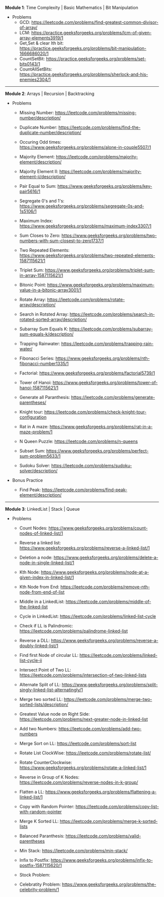 **Module 1**: Time Complexity | Basic Mathematics | Bit Manipulation

- Problems
    - GCD: https://leetcode.com/problems/find-greatest-common-divisor-of-array/
    - LCM: https://practice.geeksforgeeks.org/problems/lcm-of-given-array-elements3919/1
    - Get,Set & clear Ith bit: https://practice.geeksforgeeks.org/problems/bit-manipulation-1666686020/1
    - CountSetBit: https://practice.geeksforgeeks.org/problems/set-bits0143/1
    - CountAllSetBits: https://practice.geeksforgeeks.org/problems/sherlock-and-his-enemies2304/1



-----------------------------------------------------------------------------------------

**Module 2**: Arrays | Recursion | Backtracking

- Problems
     - Missing Number: https://leetcode.com/problems/missing-number/description/
     - Duplicate Number: https://leetcode.com/problems/find-the-duplicate-number/description/
     - Occuring Odd times: https://www.geeksforgeeks.org/problems/alone-in-couple5507/1
     - Majority Element: https://leetcode.com/problems/majority-element/description/
     - Majority Element II: https://leetcode.com/problems/majority-element-ii/description/
     - Pair Equal to Sum: https://www.geeksforgeeks.org/problems/key-pair5616/1
     - Segregate 0's and 1's: https://www.geeksforgeeks.org/problems/segregate-0s-and-1s5106/1
     - Maximum Index: https://www.geeksforgeeks.org/problems/maximum-index3307/1
     - Sum Closes to Zero: https://www.geeksforgeeks.org/problems/two-numbers-with-sum-closest-to-zero1737/1
     - Two Repeated Elements: https://www.geeksforgeeks.org/problems/two-repeated-elements-1587115621/1
     - Triplet Sum: https://www.geeksforgeeks.org/problems/triplet-sum-in-array-1587115621/1
     - Bitonic Point: https://www.geeksforgeeks.org/problems/maximum-value-in-a-bitonic-array3001/1
     - Rotate Array: https://leetcode.com/problems/rotate-array/description/
     - Search in Rotsted Array: https://leetcode.com/problems/search-in-rotated-sorted-array/description/
     - Subarray Sum Equals K: https://leetcode.com/problems/subarray-sum-equals-k/description/
     - Trapping Rainwater: https://leetcode.com/problems/trapping-rain-water/
 
     - Fibonacci Series: https://www.geeksforgeeks.org/problems/nth-fibonacci-number1335/1
     - Factorial: https://www.geeksforgeeks.org/problems/factorial5739/1
     - Tower of Hanoi: https://www.geeksforgeeks.org/problems/tower-of-hanoi-1587115621/1
     - Generate all Paranthesis: https://leetcode.com/problems/generate-parentheses/
     - Knight tour: https://leetcode.com/problems/check-knight-tour-configuration
     - Rat in A maze: https://www.geeksforgeeks.org/problems/rat-in-a-maze-problem/1
     - N Queen Puzzle: https://leetcode.com/problems/n-queens
     - Subset Sum: https://www.geeksforgeeks.org/problems/perfect-sum-problem5633/1
     - Sudoku Solver: https://leetcode.com/problems/sudoku-solver/description/
 
- Bonus Practice
    - Find Peak: https://leetcode.com/problems/find-peak-element/description/



-----------------------------------------------------------------------------------------

**Module 3**: LinkedList | Stack | Queue

- Problems
     - Count Nodes: https://www.geeksforgeeks.org/problems/count-nodes-of-linked-list/1
     - Reverse a linked list: https://www.geeksforgeeks.org/problems/reverse-a-linked-list/1
     - Deletion a node: https://www.geeksforgeeks.org/problems/delete-a-node-in-single-linked-list/1
     - Kth Node: https://www.geeksforgeeks.org/problems/node-at-a-given-index-in-linked-list/1
     - Kth Node from End: https://leetcode.com/problems/remove-nth-node-from-end-of-list
     - Middle in a LinkedList: https://leetcode.com/problems/middle-of-the-linked-list
     - Cycle in LinkedList: https://leetcode.com/problems/linked-list-cycle
     - Check if LL is Palindromic: https://leetcode.com/problems/palindrome-linked-list
     - Reverse a DLL: https://www.geeksforgeeks.org/problems/reverse-a-doubly-linked-list/1
     - Find first Node of circular LL: https://leetcode.com/problems/linked-list-cycle-ii
     - Intersect Point of Two LL: https://leetcode.com/problems/intersection-of-two-linked-lists
     - Alternate Split of LL: https://www.geeksforgeeks.org/problems/split-singly-linked-list-alternatingly/1
     - Merge two sorted LL: https://leetcode.com/problems/merge-two-sorted-lists/description/
     - Greatest Value node on Right Side: https://leetcode.com/problems/next-greater-node-in-linked-list
     - Add two Numbers: https://leetcode.com/problems/add-two-numbers
     - Merge Sort on LL: https://leetcode.com/problems/sort-list
     - Rotate List ClockWise: https://leetcode.com/problems/rotate-list/
     - Rotate CounterClockwise: https://www.geeksforgeeks.org/problems/rotate-a-linked-list/1
     - Reverse in Group of K Nodes: https://leetcode.com/problems/reverse-nodes-in-k-group/
     - Flatten a LL: https://www.geeksforgeeks.org/problems/flattening-a-linked-list/1
     - Copy with Random Pointer: https://leetcode.com/problems/copy-list-with-random-pointer
     - Merge K Sorted LL: https://leetcode.com/problems/merge-k-sorted-lists


     - Balanced Paranthesis: https://leetcode.com/problems/valid-parentheses
     - Min Stack: https://leetcode.com/problems/min-stack/
     - Infix to Postfix: https://www.geeksforgeeks.org/problems/infix-to-postfix-1587115620/1
     - Stock Problem:
     - Celebratity Problem: https://www.geeksforgeeks.org/problems/the-celebrity-problem/1

